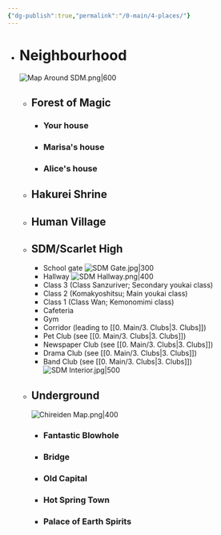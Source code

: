 ```yaml
---
{"dg-publish":true,"permalink":"/0-main/4-places/"}
---
```


- # Neighbourhood
	 ![Map Around SDM.png|600](/img/user/2.%20Images/Map%20Around%20SDM.png)
	- ## Forest of Magic
		- ### Your house
		- ### Marisa's house
		- ### Alice's house
	- ## Hakurei Shrine
	- ## Human Village
	- ## **SDM/Scarlet High**
		- School gate
		![SDM Gate.jpg|300](/img/user/2.%20Images/SDM%20Gate.jpg)
		- Hallway
		![SDM Hallway.png|400](/img/user/2.%20Images/SDM%20Hallway.png)
		- Class 3 (Class Sanzuriver; Secondary youkai class)
		- Class 2 (Komakyoshitsu; Main youkai class)
		- Class 1 (Class Wan; Kemonomimi class)
		- Cafeteria
		- Gym
		- Corridor (leading to [[0. Main/3. Clubs\|3. Clubs]])
		- Pet Club (see [[0. Main/3. Clubs\|3. Clubs]])
		- Newspaper Club (see [[0. Main/3. Clubs\|3. Clubs]])
		- Drama Club (see [[0. Main/3. Clubs\|3. Clubs]])
		- Band Club (see [[0. Main/3. Clubs\|3. Clubs]])
		![SDM Interior.jpg|500](/img/user/2.%20Images/SDM%20Interior.jpg)
	- ## Underground
		![Chireiden Map.png|400](/img/user/2.%20Images/Chireiden%20Map.png)
		- ### Fantastic Blowhole
		- ### Bridge
		- ### Old Capital
		- ### Hot Spring Town
		- ### Palace of Earth Spirits